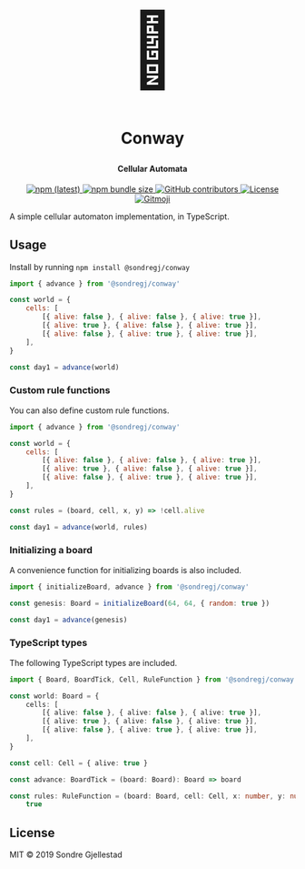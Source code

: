 <h1 align="center">
  <span style="font-size: 128px;">🧫</span>

  <br>
  <br>

Conway

</h1>

<h4 align="center">Cellular Automata</h4>

<p align="center">
  <a href="https://npmjs.com/conway">
  	<img alt="npm (latest)" src="https://img.shields.io/npm/v/@sondregj/conway/latest.svg?style=flat-square">
  </a>

  <a href="https://npmjs.com/conway">
    <img alt="npm bundle size" src="https://img.shields.io/bundlephobia/min/@sondregj/conway.svg?style=flat-square">
  </a>

  <a href="https://github.com/sondregj/conway">
    <img alt="GitHub contributors" src="https://img.shields.io/github/contributors/sondregj/conway.svg?style=flat-square">
  </a>

  <a href="https://github.com/sondregj/conway">
    <img alt="License" src="https://img.shields.io/github/license/sondregj/conway.svg?style=flat-square">
  </a>

  <a href="https://github.com/carloscuesta/gitmoji">
  <img alt="Gitmoji" src="https://img.shields.io/badge/gitmoji-%20😜%20😍-FFDD67.svg?style=flat-square">
  </a>
</p>

A simple cellular automaton implementation, in TypeScript.

## Usage

Install by running `npm install @sondregj/conway`

```javascript
import { advance } from '@sondregj/conway'

const world = {
    cells: [
        [{ alive: false }, { alive: false }, { alive: true }],
        [{ alive: true }, { alive: false }, { alive: true }],
        [{ alive: false }, { alive: true }, { alive: true }],
    ],
}

const day1 = advance(world)
```

### Custom rule functions

You can also define custom rule functions.

```javascript
import { advance } from '@sondregj/conway'

const world = {
    cells: [
        [{ alive: false }, { alive: false }, { alive: true }],
        [{ alive: true }, { alive: false }, { alive: true }],
        [{ alive: false }, { alive: true }, { alive: true }],
    ],
}

const rules = (board, cell, x, y) => !cell.alive

const day1 = advance(world, rules)
```

### Initializing a board

A convenience function for initializing boards is also included.

```javascript
import { initializeBoard, advance } from '@sondregj/conway'

const genesis: Board = initializeBoard(64, 64, { random: true })

const day1 = advance(genesis)
```

### TypeScript types

The following TypeScript types are included.

```typescript
import { Board, BoardTick, Cell, RuleFunction } from '@sondregj/conway'

const world: Board = {
    cells: [
        [{ alive: false }, { alive: false }, { alive: true }],
        [{ alive: true }, { alive: false }, { alive: true }],
        [{ alive: false }, { alive: true }, { alive: true }],
    ],
}

const cell: Cell = { alive: true }

const advance: BoardTick = (board: Board): Board => board

const rules: RuleFunction = (board: Board, cell: Cell, x: number, y: number): boolean =>
    true
```

## License

MIT © 2019 Sondre Gjellestad
